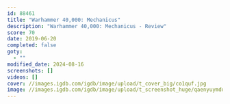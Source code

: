 ```yaml
---
id: 88461
title: "Warhammer 40,000: Mechanicus"
description: "Warhammer 40,000: Mechanicus - Review"
score: 70
date: 2019-06-20
completed: false
goty:
  - ""
modified_date: 2024-08-16
screenshots: []
videos: []
cover: //images.igdb.com/igdb/image/upload/t_cover_big/co1quf.jpg
image: //images.igdb.com/igdb/image/upload/t_screenshot_huge/qaenyuymdupnvhtymrgh.jpg
---
```

